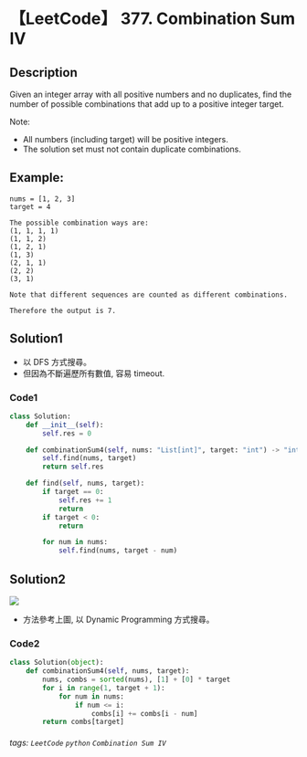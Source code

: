 # 【LeetCode】 377. Combination Sum IV

## Description
Given an integer array with all positive numbers and no duplicates, find the number of possible combinations that add up to a positive integer target.

Note:

+ All numbers (including target) will be positive integers.
+ The solution set must not contain duplicate combinations.
## Example:

```
nums = [1, 2, 3]
target = 4

The possible combination ways are:
(1, 1, 1, 1)
(1, 1, 2)
(1, 2, 1)
(1, 3)
(2, 1, 1)
(2, 2)
(3, 1)

Note that different sequences are counted as different combinations.

Therefore the output is 7.
```

## Solution1
* 以 DFS 方式搜尋。
* 但因為不斷遍歷所有數值, 容易 timeout.

### Code1
```python
class Solution:
    def __init__(self):
        self.res = 0

    def combinationSum4(self, nums: "List[int]", target: "int") -> "int":
        self.find(nums, target)
        return self.res

    def find(self, nums, target):
        if target == 0:
            self.res += 1
            return
        if target < 0:
            return

        for num in nums:
            self.find(nums, target - num)
```

## Solution2
![](https://imgur.com/euysrmc.png)
* 方法參考上圖, 以 Dynamic Programming 方式搜尋。

### Code2
```python
class Solution(object):
    def combinationSum4(self, nums, target):
        nums, combs = sorted(nums), [1] + [0] * target
        for i in range(1, target + 1):
            for num in nums:
                if num <= i:
                    combs[i] += combs[i - num]
        return combs[target]
```

###### tags: `LeetCode` `python` `Combination Sum IV` 